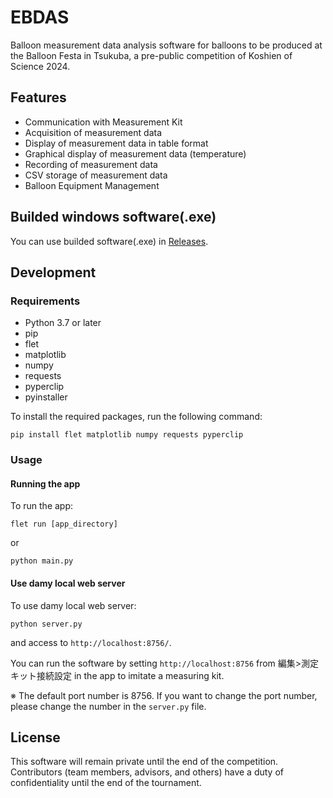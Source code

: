 # EBDAS

Balloon measurement data analysis software for balloons to be produced at the Balloon Festa in Tsukuba, a pre-public competition of Koshien of Science 2024.

## Features
- Communication with Measurement Kit
- Acquisition of measurement data
- Display of measurement data in table format
- Graphical display of measurement data (temperature)
- Recording of measurement data
- CSV storage of measurement data
- Balloon Equipment Management

## Builded windows software(.exe)
You can use builded software(.exe) in [Releases](https://github.com/mkato77/EBDAS/releases).

## Development
### Requirements
- Python 3.7 or later
- pip
- flet
- matplotlib
- numpy
- requests
- pyperclip
- pyinstaller

To install the required packages, run the following command:

```
pip install flet matplotlib numpy requests pyperclip
```

### Usage
#### Running the app
To run the app:

```
flet run [app_directory]
```

or 

```
python main.py
```

#### Use damy local web server
To use damy local web server:

```
python server.py
```

and access to `http://localhost:8756/`.

You can run the software by setting `http://localhost:8756` from 編集>測定キット接続設定 in the app to imitate a measuring kit.

※ The default port number is 8756. If you want to change the port number, please change the number in the `server.py` file.

## License
This software will remain private until the end of the competition. Contributors (team members, advisors, and others) have a duty of confidentiality until the end of the tournament.